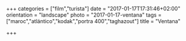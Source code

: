 +++
categories = ["film","turista"]
date = "2017-01-17T17:31:46+02:00"
orientation = "landscape"
photo = "2017-01-17-ventana"
tags = ["maroc","atlántico","kodak","portra 400","taghazout"]
title = "Ventana"

+++
